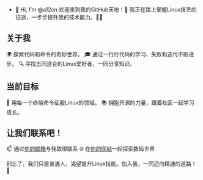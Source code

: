 - 👋 Hi, I’m @a12cn
欢迎来到我的GitHub天地！🚀 我正在踏上掌握Linux技艺的征途，一步步提升我的技术能力。🐧💡

## 关于我

🌍 探索代码和命令的奇妙世界。
🎓 通过一行行代码的学习、失败和迭代不断进步。
🔍 寻找志同道合的Linux爱好者，一同分享知识。

## 当前目标

🚀 用每一个终端命令征服Linux的领域。
📚 拥抱开源的力量，跟着社区一起学习成长。

## 让我们联系吧！

📫 通过[你的邮箱](mailto:a12@vip.qq.com)与我取得联系
🌐 在[你的网站](https://a12x.cn)一起探索数码世界

别忘了，我们只是普通人，渴望提升Linux技能。加入我，一同迈向精通的道路！🌟
<!---
a12cn/a12cn is a ✨ special ✨ repository because its `README.md` (this file) appears on your GitHub profile.
You can click the Preview link to take a look at your changes.
--->

